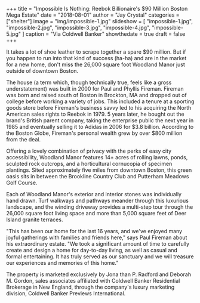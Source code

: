 +++
title = "Impossible Is Nothing: Reebok Billionaire's $90 Million Boston Mega Estate"
date = "2018-08-01"
author = "Jay Crystal"
categories = ["shelter"]
image = "img/impossible-1.jpg"
slideshow = [
  "impossible-1.jpg",
  "impossible-2.jpg",
  "impossible-3.jpg",
  "impossible-4.jpg",
  "impossible-5.jpg"
]
caption = "Via Coldwell Banker"
showthedate = true
draft = false
+++

It takes a lot of shoe leather to scrape together a spare $90 million. But if you happen to run into that kind of success (ha-ha) and are in the market for a new home, don't miss the 26,000 square foot Woodland Manor just outside of downtown Boston.

The house (a term which, though technically true, feels like a gross understatement) was built in 2000 for Paul and Phyllis Fireman. Fireman was born and raised south of Boston in Brockton, MA and dropped out of college before working a variety of jobs. This included a tenure at a sporting goods store before Fireman's business savvy led to his acquiring the North American sales rights to Reebok in 1979. 5 years later, he bought out the brand's British parent company, taking the enterprise public the next year in 1985 and eventually selling it to Adidas in 2006 for $3.8 billion. According to the Boston Globe, Fireman's personal wealth grew by over $800 million from the deal.

Offering a lovely combination of privacy with the perks of easy city accessibility, Woodland Manor features 14± acres of rolling lawns, ponds, sculpted rock outcrops, and a horticultural cornucopia of specimen plantings. Sited approximately five miles from downtown Boston, this green oasis sits in between the Brookline Country Club and Putterham Meadows Golf Course.

Each of Woodland Manor's exterior and interior stones was individually hand drawn. Turf walkways and pathways meander through this luxurious landscape, and the winding driveway provides a multi-step tour through the 26,000 square foot living space and more than 5,000 square feet of Deer Island granite terraces.

"This has been our home for the last 16 years, and we've enjoyed many joyful gatherings with families and friends here," says Paul Fireman about his extraordinary estate. "We took a significant amount of time to carefully create and design a home for day-to-day living, as well as casual and formal entertaining. It has truly served as our sanctuary and we will treasure our experiences and memories of this home."

The property is marketed exclusively by Jona than P. Radford and Deborah M. Gordon, sales associates affiliated with Coldwell Banker Residential Brokerage in New England, through the company's luxury marketing division, Coldwell Banker Previews International.
